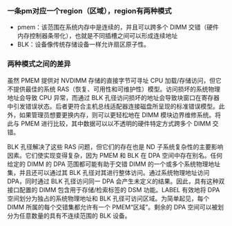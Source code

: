 ### 一条pm对应一个region（区域），region有两种模式

* pmem：该范围在系统内存中是连续的，并且可以跨多个 DIMM 交错（硬件内存控制器条带化），也就是不同插槽之间可以形成连续地址
* BLK：设备像传统存储设备一样允许扇区原子性。

### 两种模式之间的差异

虽然 PMEM 提供对 NVDIMM 存储的直接字节可寻址 CPU 加载/存储访问，但它不提供最佳的系统 RAS（恢复、可用性和可维护性）模型。访问损坏的系统物理地址会导致 CPU 异常，而通过 BLK 孔径访问损坏的地址会导致块窗口在寄存器中引发错误状态。后者更符合主机总线适配器连接磁盘所呈现的标准错误模型。此外，如果管理员想要更换内存，则可以更轻松地在 DIMM 模块边界维修系统。将此与 PMEM 进行比较，其中数据可以以不透明的硬件特定方式跨多个 DIMM 交错。

BLK 孔径解决了这些 RAS 问题，但它们的存在也是 ND 子系统复杂性的主要影响因素。它们使实现变得复杂，因为 PMEM 和 BLK 在 DPA 空间中存在别名。任何给定的 DIMM 的 DPA 范围都可能有助于交错 DIMM 的一个或多个系统物理地址集，并且还可以通过其 BLK 孔径对其进行整体访问。通过系统物理地址访问 DPA，同时通过 BLK 孔径访问同一 DPA 会产生未定义的结果。因此，具有这种双接口配置的 DIMM 包含用于存储/检索标签的 DSM 功能。LABEL 有效地将 DPA 空间划分为独占的系统物理地址和 BLK 孔径可访问区域。为简单起见，每个 DIMM 所属的每个交错集都允许有一个 PMEM“区域”。剩余的 DPA 空间可以被划分为任意数量的具有不连续范围的 BLK 设备。
